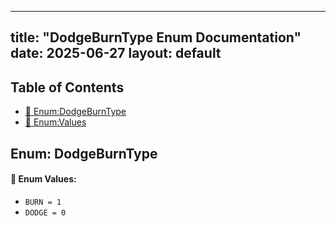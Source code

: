 <!-- Formatted by A³BS formatter.py -->
<!-- Generated by A³BS document.py -->
---
title: "DodgeBurnType Enum Documentation"
date: 2025-06-27
layout: default
---

## Table of Contents
- [🔧 Enum:DodgeBurnType](#enum-dodgeburntype)
- [🔧 Enum:Values](#enum-values)
## Enum: DodgeBurnType
#### 📝 Enum Values:
<a name="enum-values"></a>
  - `BURN = 1`
  - `DODGE = 0`
